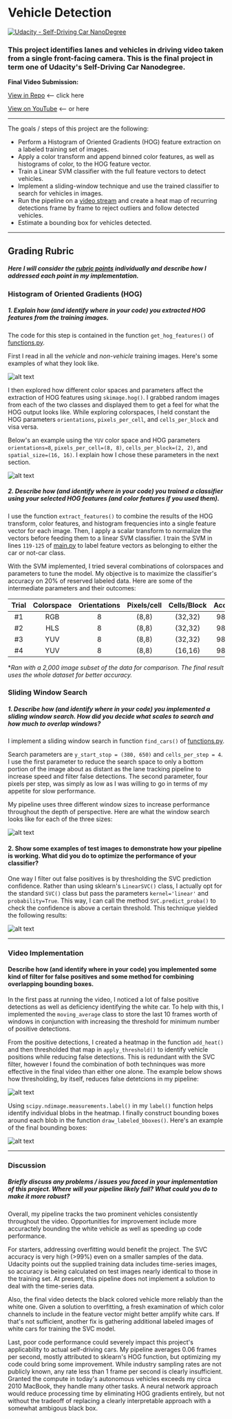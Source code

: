 # Vehicle Detection
[![Udacity - Self-Driving Car NanoDegree](https://s3.amazonaws.com/udacity-sdc/github/shield-carnd.svg)](http://www.udacity.com/drive)
### This project identifies lanes and vehicles in driving video taken from a single front-facing camera. This is the final project in term one of Udacity's Self-Driving Car Nanodegree.

**Final Video Submission:**

[View in Repo](output_videos/output_project_video_full.mp4)  <-- click here

[View on YouTube](https://youtu.be/r3kb6SIoFfM)  <-- or here

---

The goals / steps of this project are the following:

* Perform a Histogram of Oriented Gradients (HOG) feature extraction on a labeled training set of images.
* Apply a color transform and append binned color features, as well as histograms of color, to the HOG feature vector.
* Train a Linear SVM classifier with the full feature vectors to detect vehicles.
* Implement a sliding-window technique and use the trained classifier to search for vehicles in images.
* Run the pipeline on a [video stream](https://github.com/evanloshin/CarND-Vehicle-Detection/blob/master/test_videos/project_video.mp4) and create a heat map of recurring detections frame by frame to reject outliers and follow detected vehicles.
* Estimate a bounding box for vehicles detected.

[//]: # (Image References)
[image1]: ./output_images/car_and_noncar.png
[image2]: ./output_images/HOG_example.png
[image3]: ./output_images/window_scales.png
[image4]: ./output_images/svc_thresh.png
[image5]: ./output_images/heatmaps.png
[image6]: ./output_images/labeling.png
[image7]: ./examples/output_bboxes.png
[video1]: ./project_video.mp4

---

## Grading Rubric
##### Here I will consider the [rubric points](https://review.udacity.com/#!/rubrics/513/view) individually and describe how I addressed each point in my implementation.

### Histogram of Oriented Gradients (HOG)

##### 1. Explain how (and identify where in your code) you extracted HOG features from the training images.

The code for this step is contained in the function `get_hog_features()` of [functions.py](https://github.com/evanloshin/CarND-Vehicle-Detection/blob/master/functions.py).

First I read in all the *vehicle* and *non-vehicle* training images. Here's some examples of what they look like.

![alt text][image1]

I then explored how different color spaces and parameters affect the extraction of HOG features using `skimage.hog()`. I grabbed random images from each of the two classes and displayed them to get a feel for what the HOG output looks like. While exploring colorspaces, I held constant the HOG parameters `orientations`, `pixels_per_cell`, and `cells_per_block` and visa versa.

Below's an example using the `YUV` color space and HOG parameters `orientations=8`, `pixels_per_cell=(8, 8)`, `cells_per_block=(2, 2)`, and `spatial_size=(16, 16)`. I explain how I chose these parameters in the next section.

![alt text][image2]

##### 2. Describe how (and identify where in your code) you trained a classifier using your selected HOG features (and color features if you used them).

I use the function `extract_features()` to combine the results of the HOG transform, color features, and histogram frequencies into a single feature vector for each image. Then, I apply a scalar transform to normalize the vectors before feeding them to a linear SVM classifier. I train the SVM in lines `119-125` of [main.py](https://github.com/evanloshin/CarND-Vehicle-Detection/blob/master/main.py) to label feature vectors as belonging to either the car or not-car class.

With the SVM implemented, I tried several combinations of colorspaces and parameters to tune the model. My objective is to maximize the classifier's accuracy on 20% of reserved labeled data. Here are some of the intermediate parameters and their outcomes:
   
| Trial | Colorspace | Orientations | Pixels/cell | Cells/Block | Accuracy |
|:-----:|:----------:|:------------:|:-----------:|:-----------:|:--------:|
|   #1  |     RGB    |       8      |    (8,8)    |   (32,32)   |  98.25%  |
|   #2  |     HLS    |       8      |    (8,8)    |   (32,32)   |  98.38%  |
|   #3  |     YUV    |       8      |    (8,8)    |   (32,32)   |  98.75%  |
|   #4  |     YUV    |       8      |    (8,8)    |   (16,16)   |  98.88%  |

**Ran with a 2,000 image subset of the data for comparison. The final result uses the whole dataset for better accuracy.*

### Sliding Window Search

##### 1. Describe how (and identify where in your code) you implemented a sliding window search.  How did you decide what scales to search and how much to overlap windows?

I implement a sliding window search in function `find_cars()` of [functions.py](https://github.com/evanloshin/CarND-Vehicle-Detection/blob/master/functions.py).

Search parameters are `y_start_stop = (380, 650)` and `cells_per_step = 4`. I use the first parameter to reduce the search space to only a bottom portion of the image about as distant as the lane tracking pipeline to increase speed and filter false detections. The second parameter, four pixels per step, was simply as low as I was willing to go in terms of my appetite for slow performance.

My pipeline uses three different window sizes to increase performance throughout the depth of perspective. Here are what the window search looks like for each of the three sizes:

![alt text][image3]

#### 2. Show some examples of test images to demonstrate how your pipeline is working.  What did you do to optimize the performance of your classifier?

One way I filter out false positives is by thresholding the SVC prediction confidence. Rather than using sklearn's `LinearSVC()` class, I actually opt for the standard `SVC()` class but pass the parameters `kernel='linear'` and `probability=True`. This way, I can call the method `SVC.predict_proba()` to check the confidence is above a certain threshold. This technique yielded the following results:

![alt text][image4]

---

### Video Implementation

#### Describe how (and identify where in your code) you implemented some kind of filter for false positives and some method for combining overlapping bounding boxes.

In the first pass at running the video, I noticed a lot of false positive detections as well as deficiency identifying the white car. To help with this, I implemented the `moving_average` class to store the last 10 frames worth of windows in conjunction with increasing the threshold for minimum number of positive detections.

From the positive detections, I created a heatmap in the function `add_heat()` and then thresholded that map in `apply_threshold()` to identify vehicle positions while reducing false detections. This is redundant with the SVC filter, however I found the combination of both techninques was more effective in the final video than either one alone. The example below shows how thresholding, by itself, reduces false detetcions in my pipeline:

![alt text][image5]
  
Using `scipy.ndimage.measurements.label()` in my `label()` function helps identify individual blobs in the heatmap.  I finally construct bounding boxes around each blob in the function `draw_labeled_bboxes()`. Here's an example of the final bounding boxes:

![alt text][image6]

---

### Discussion

##### Briefly discuss any problems / issues you faced in your implementation of this project.  Where will your pipeline likely fail?  What could you do to make it more robust?

Overall, my pipeline tracks the two prominent vehicles consistently throughout the video. Opportunities for improvement include more accuractely bounding the white vehicle as well as speeding up code performance.

For starters, addressing overfitting would benefit the project. The SVC accuracy is very high (>99%) even on a smaller samples of the data. Udacity points out the supplied training data includes time-series images, so accuracy is being calculated on test images nearly identical to those in the training set. At present, this pipeline does not implement a solution to deal with the time-series data.

Also, the final video detects the black colored vehicle more reliably than the white one. Given a solution to overfitting, a fresh examination of which color channels to include in the feature vector might better amplify white cars. If that's not sufficient, another fix is gathering additional labeled images of white cars for training the SVC model.

Last, poor code performance could severely impact this project's applicability to actual self-driving cars. My pipeline averages 0.06 frames per second, mostly attributed to sklearn's HOG function, but optimizing my code could bring some improvement. While industry sampling rates are not publicly known, any rate less than 1 frame per second is clearly insufficient. Granted the compute in today's autonomous vehicles exceeds my circa 2010 MacBook, they handle many other tasks. A neural network approach would reduce processing time by eliminating HOG gradients entirely, but not without the tradeoff of replacing a clearly interpretable approach with a somewhat ambigous black box.
